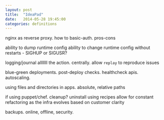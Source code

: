 ```yaml
---
layout: post
title:  "IdeaPad"
date:   2014-05-28 19:45:00
categories: definitions
---
```


nginx as reverse proxy. how to basic-auth. pros-cons

ability to dump runtime config
ability to change runtime config without restarts - SIGHUP or SIGUSR?

logging/journal alllllll the action. centrally. allow `replay` to reproduce issues

blue-green deployments. post-deploy checks. healthcheck apis. autoscaling.

using files and directories in apps. absolute, relative paths

if using puppet/chef. cleanup? uninstall using recipes
allow for constant refactoring as the infra evolves based on customer clarity

backups. online, offline, security.

